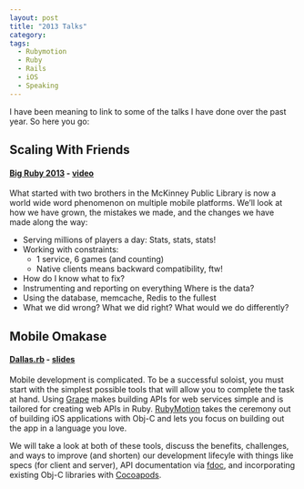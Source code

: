 ```yaml
---
layout: post
title: "2013 Talks"
category:
tags:
  - Rubymotion
  - Ruby
  - Rails
  - iOS
  - Speaking
---
```


I have been meaning to link to some of the talks I have done over the past year.  So here you go:

## Scaling With Friends

#### [Big Ruby 2013](http://www.bigrubyconf.com/) - [video](http://confreaks.com/videos/2307-bigruby2013-scaling-with-friends)

What started with two brothers in the McKinney Public Library is now a world wide word phenomenon on multiple mobile platforms. We’ll look at how we have grown, the mistakes we made, and the changes we have made along the way:

* Serving millions of players a day: Stats, stats, stats!
* Working with constraints:
  * 1 service, 6 games (and counting)
  * Native clients means backward compatibility, ftw!
* How do I know what to fix?
* Instrumenting and reporting on everything Where is the data?
* Using the database, memcache, Redis to the fullest
* What we did wrong? What we did right? What would we do differently?

## Mobile Omakase

#### [Dallas.rb](http://www.dallasrb.org) - [slides](http://geoffreydagley.com/dallasrb_20131105)

Mobile development is complicated. To be a successful soloist, you must start with the simplest possible tools that will allow you to complete the task at hand. Using [Grape](https://github.com/intridea/grape) makes building APIs for web services simple and is tailored for creating web APIs in Ruby. [RubyMotion](http://www.rubymotion.com/) takes the ceremony out of building iOS applications with Obj-C and lets you focus on building out the app in a language you love.

We will take a look at both of these tools, discuss the benefits, challenges, and ways to improve (and shorten) our development lifecyle with things like specs (for client and server), API documentation via [fdoc](https://github.com/square/fdoc), and incorporating existing Obj-C libraries with [Cocoapods](http://cocoapods.org/).
